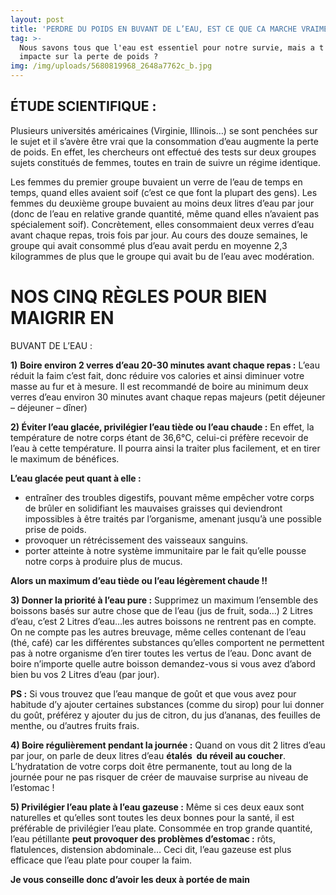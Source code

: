 ```yaml
---
layout: post
title: 'PERDRE DU POIDS EN BUVANT DE L’EAU, EST CE QUE CA MARCHE VRAIMENT ?'
tag: >-
  Nous savons tous que l'eau est essentiel pour notre survie, mais a t'elle un
  impacte sur la perte de poids ? 
img: /img/uploads/5680819968_2648a7762c_b.jpg
---
```

## ÉTUDE SCIENTIFIQUE :

Plusieurs universités américaines (Virginie, Illinois…) se sont penchées sur le sujet et il
s’avère être vrai que la consommation d’eau augmente la perte de poids.
En effet, les chercheurs ont effectué des tests sur deux groupes sujets constitués de femmes,
toutes en train de suivre un régime identique.

Les femmes du premier groupe buvaient un verre de l’eau de temps en temps, quand
elles avaient soif (c’est ce que font la plupart des gens). Les femmes du deuxième groupe buvaient au moins deux litres d’eau par jour (donc de
l’eau en relative grande quantité, même quand elles n’avaient pas spécialement soif).
Concrètement, elles consommaient deux verres d’eau avant chaque repas, trois fois par
jour.
Au cours des douze semaines, le groupe qui avait consommé plus d’eau avait perdu en
moyenne 2,3 kilogrammes de plus que le groupe qui avait bu de l’eau avec modération.

# NOS CINQ RÈGLES POUR BIEN MAIGRIR EN

BUVANT DE L’EAU :

**1)** **Boire environ 2 verres d’eau 20-30 minutes avant chaque repas :** L’eau réduit la faim c’est fait, donc réduire vos calories et ainsi diminuer votre masse
au fur et à mesure.
Il est recommandé de boire au minimum deux verres d’eau environ 30 minutes avant
chaque repas majeurs (petit déjeuner – déjeuner – dîner)

**2) Éviter l’eau glacée, privilégier l’eau tiède ou l’eau chaude :**
En effet, la température de notre corps étant de 36,6°C, celui-ci préfère recevoir de
l’eau à cette température. Il pourra ainsi la traiter plus facilement, et en tirer le
maximum de bénéfices.

**L’eau glacée peut quant à elle :**

* entraîner des troubles digestifs, pouvant même empêcher votre corps de brûler
  en solidifiant les mauvaises graisses qui deviendront impossibles à être traités par
  l’organisme, amenant jusqu’à une possible prise de poids.
* provoquer un rétrécissement des vaisseaux sanguins.
* porter atteinte à notre système immunitaire par le fait qu’elle pousse notre
  corps à produire plus de mucus.

**Alors un maximum d’eau tiède ou l’eau légèrement chaude !!**

**3) Donner la priorité à l’eau pure :**
Supprimez un maximum l’ensemble des boissons basés sur autre chose que de
l’eau (jus de fruit, soda…)
2 Litres d’eau, c’est 2 Litres d’eau…les autres boissons ne rentrent pas en
compte.
On ne compte pas les autres breuvage, même celles contenant de l’eau (thé, café)
car les différentes substances qu’elles comportent ne permettent pas
à notre organisme d’en tirer toutes les vertus de l’eau. Donc avant de boire n’importe quelle autre boisson demandez-vous si vous avez
d’abord bien bu vos 2 Litres d’eau (par jour).

**PS :** Si vous trouvez que l’eau manque de goût et que vous avez pour habitude d’y
ajouter certaines substances (comme du sirop) pour lui donner du goût, préférez y
ajouter du jus de citron, du jus d’ananas, des feuilles de menthe, ou d’autres fruits
frais.

**4) Boire régulièrement pendant la journée :**
Quand on vous dit 2 litres d’eau par jour, on parle de deux litres d’eau **étalés  du réveil au coucher**. L’hydratation de votre corps doit être permanente, tout au long de la journée pour ne
pas risquer de créer de mauvaise surprise au niveau de l’estomac !

**5) Privilégier l’eau plate à l’eau gazeuse :**
Même si ces deux eaux sont naturelles et qu’elles sont toutes les deux bonnes pour
la santé, il est préférable de privilégier l’eau plate.
Consommée en trop grande quantité, l’eau pétillante **peut provoquer des
problèmes d’estomac :** rôts, flatulences, distension abdominale…
Ceci dit, l’eau gazeuse est plus efficace que l’eau plate pour couper la faim.

**Je vous conseille donc d’avoir les deux à portée de main**

